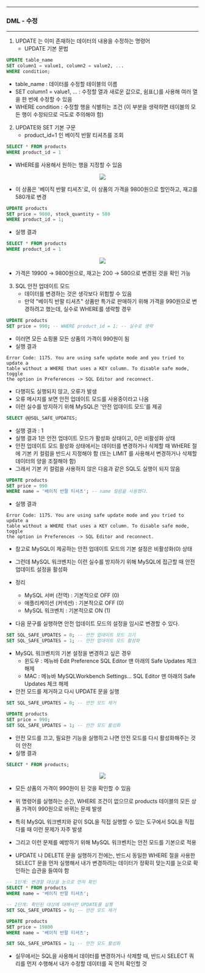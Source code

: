 -----
### DML - 수정
-----
1. UPDATE 는 이미 존재하는 데이터의 내용을 수정하는 명령어
   - UPDATE 기본 문법
```sql
UPDATE table_name
SET column1 = value1, column2 = value2, ...
WHERE condition;
```
   - table_name : 데이터를 수정할 테이블의 이름
   - SET column1 = value1, ... : 수정할 열과 새로운 값으로, 쉼표(,)를 사용해 여러 열을 한 번에 수정할 수 있음
   - WHERE condition : 수정할 행을 식별하는 조건 (이 부분을 생략하면 테이블의 모든 행이 수정되므로 극도로 주의해야 함)

2. UPDATE와 SET 기본 구문
   - product_id=1 인 베이직 반팔 티셔츠를 조회
```sql
SELECT * FROM products
WHERE product_id = 1
```
   - WHERE를 사용해서 원하는 행을 지정할 수 있음
<div align="center">
<img src="https://github.com/user-attachments/assets/e6000d24-3c4d-43f6-97be-2ab78e72c3f3">
</div>

   - 이 상품은 '베이직 반팔 티셔츠'로, 이 상품의 가격을 9800원으로 할인하고, 재고를 580개로 변경
```sql
UPDATE products
SET price = 9800, stock_quantity = 580
WHERE product_id = 1;
```
   - 실행 결과
```sql
SELECT * FROM products
WHERE product_id = 1
```
<div align="center">
<img src="https://github.com/user-attachments/assets/4cc3f8a1-d411-4cfb-937c-e3656bd4a1a7">
</div>

   - 가격은 19900 → 9800원으로, 재고는 200 → 580으로 변경된 것을 확인 가능

3. SQL 안전 업데이트 모드
   - 데이터를 변경하는 것은 생각보다 위험할 수 있음
   - 만약 "베이직 반팔 티셔츠" 상품만 특가로 판매하기 위해 가격을 990원으로 변경하려고 했는데, 실수로 WHERE를 생략할 경우
```sql
UPDATE products
SET price = 990; -- WHERE product_id = 1; -- 실수로 생략
```
   - 이러면 모든 쇼핑몰 모든 상품의 가격이 990원이 됨 
   - 실행 결과
```
Error Code: 1175. You are using safe update mode and you tried to update a
table without a WHERE that uses a KEY column. To disable safe mode, toggle
the option in Preferences -> SQL Editor and reconnect.
```
   - 다행히도 실행되지 않고, 오류가 발생
   - 오류 메시지를 보면 안전 업데이트 모드를 사용중이라고 나옴
   - 이런 실수를 방지하기 위해 MySQL은 '안전 업데이트 모드'를 제공
```sql
SELECT @@SQL_SAFE_UPDATES;
```
   - 실행 결과 : 1
   - 실행 결과 1은 안전 업데이트 모드가 활성화 상태이고, 0은 비활성화 상태
   - 안전 업데이트 모드 활성화 상태에서는 데이터를 변경하거나 삭제할 때 WHERE 절에 기본 키 컬럼을 반드시 지정해야 함 (또는 LIMIT 를 사용해서 변경하거나 삭제할 데이터의 양을 조절해야 함)
   - 그래서 기본 키 컬럼을 사용하지 않은 다음과 같은 SQL도 실행이 되지 않음
```sql
UPDATE products
SET price = 990
WHERE name = '베이직 반팔 티셔츠'; -- name 컬럼을 사용했다.
```
   - 실행 결과
```
Error Code: 1175. You are using safe update mode and you tried to update a
table without a WHERE that uses a KEY column. To disable safe mode, toggle
the option in Preferences -> SQL Editor and reconnect.
```
   - 참고로 MySQL이 제공하는 안전 업데이트 모드의 기본 설정은 비활성화(0) 상태
   - 그런데 MySQL 워크벤치는 이런 실수를 방지하기 위해 MySQL에 접근할 때 안전 업데이트 설정을 활성화
   - 정리
      + MySQL 서버 (전역) : 기본적으로 OFF (0)
      + 애플리케이션 (커넥션) : 기본적으로 OFF (0)
      + MySQL 워크벤치 : 기본적으로 ON (1)
        
   - 다음 문구를 실행하면 안전 업데이트 모드의 설정을 임시로 변경할 수 있다.
```sql
SET SQL_SAFE_UPDATES = 0; -- 안전 업데이트 모드 끄기
SET SQL_SAFE_UPDATES = 1; -- 안전 업데이트 모드 활성화
```

   - MySQL 워크벤치의 기본 설정을 변경하고 싶은 경우
      + 윈도우 : 메뉴바 Edit Preference SQL Editor 맨 아래의 Safe Updates 체크 해제
      + MAC : 메뉴바 MySQLWorkbench Settings... SQL Editor 맨 아래의 Safe Updates 체크 해제
   - 안전 모드를 제거하고 다시 UPDATE 문을 실행
```sql
SET SQL_SAFE_UPDATES = 0; -- 안전 모드 제거

UPDATE products
SET price = 990;
SET SQL_SAFE_UPDATES = 1; -- 안전 모드 활성화
```
   - 안전 모드를 끄고, 필요한 기능을 실행하고 나면 안전 모드를 다시 활성화해주는 것이 안전
   - 실행 결과
```sql
SELECT * FROM products;
```
<div align="center">
<img src="https://github.com/user-attachments/assets/bf1fa41b-effc-4343-bac5-5639f6111eb4">
</div>

   - 모든 상품의 가격이 990원이 된 것을 확인할 수 있음
   - 위 명령어를 실행하는 순간, WHERE 조건이 없으므로 products 테이블의 모든 상품 가격이 990원으로 바뀌는 문제 발생
   - 특히 MySQL 워크벤치와 같이 SQL을 직접 실행할 수 있는 도구에서 SQL을 직접 다룰 때 이런 문제가 자주 발생
   - 그리고 이런 문제를 예방하기 위해 MySQL 워크벤치는 안전 모드를 기본으로 적용

   - UPDATE 나 DELETE 문을 실행하기 전에는, 반드시 동일한 WHERE 절을 사용한 SELECT 문을 먼저 실행해서 내가 변경하려는 데이터가 정확히 맞는지를 눈으로 확인하는 습관을 들여야 함
```sql
-- 1단계: 변경할 대상을 눈으로 먼저 확인
SELECT * FROM products
WHERE name = '베이직 반팔 티셔츠';

-- 2단계: 확인된 대상에 대해서만 UPDATE를 실행
SET SQL_SAFE_UPDATES = 0; -- 안전 모드 제거

UPDATE products
SET price = 19800
WHERE name = '베이직 반팔 티셔츠';

SET SQL_SAFE_UPDATES = 1; -- 안전 모드 활성화
```
   - 실무에서는 SQL을 사용해서 데이터를 변경하거나 삭제할 때, 반드시 SELECT 쿼리를 먼저 수행해서 내가 수정할 데이터를 꼭 먼저 확인할 것
